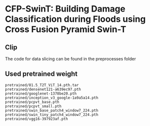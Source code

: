 # CFP-SwinT: Building Damage Classification during Floods using Cross Fusion Pyramid Swin-T

## Clip
The code for data slicing can be found in the preprocesses folder
## Used pretrained weight
    pretrained/81.5_T2T_ViT_14.pth.tar
    pretrained/densenet121-a639ec97.pth
    pretrained/googlenet-1378be20.pth
    pretrained/inception_v3_google-1a9a5a14.pth
    pretrained/pcpvt_base.pth
    pretrained/pcpvt_small.pth
    pretrained/swin_base_patch4_window7_224.pth
    pretrained/swin_tiny_patch4_window7_224.pth
    pretrained/vgg16-397923af.pth